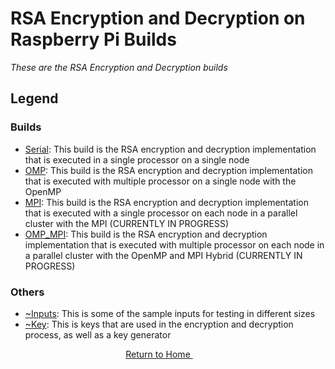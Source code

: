 # RSA Encryption and Decryption on Raspberry Pi Builds
*These are the RSA Encryption and Decryption builds*

## Legend
### Builds
+ [Serial](https://github.com/ReinhartC/Parallel-RSA-on-Raspberry-Pi/tree/master/Builds/Serial "Serial build"):
This build is the RSA encryption and decryption implementation that is executed in a single processor on a single node
+ [OMP](https://github.com/ReinhartC/Parallel-RSA-on-Raspberry-Pi/tree/master/Builds/OMP "OMP build"):
This build is the RSA encryption and decryption implementation that is executed with multiple processor on a single node with the OpenMP
+ [MPI](https://github.com/ReinhartC/Parallel-RSA-on-Raspberry-Pi/tree/master/Builds/MPI "MPI build"):
This build is the RSA encryption and decryption implementation that is executed with a single processor on each node in a parallel cluster with the MPI (CURRENTLY IN PROGRESS)
+ [OMP_MPI](https://github.com/ReinhartC/Parallel-RSA-on-Raspberry-Pi/tree/master/Builds/OMP_MPI "OMP_MPI build"):
This build is the RSA encryption and decryption implementation that is executed with multiple processor on each node in a parallel cluster with the OpenMP and MPI Hybrid (CURRENTLY IN PROGRESS)

### Others
+ [~Inputs](https://github.com/ReinhartC/Parallel-RSA-on-Raspberry-Pi/tree/master/Builds/~Inputs "~Inputs"):
This is some of the sample inputs for testing in different sizes
+ [~Key](https://github.com/ReinhartC/Parallel-RSA-on-Raspberry-Pi/tree/master/Builds/~Key "~Key"):
This is keys that are used in the encryption and decryption process, as well as a key generator

<p align="center">
    <a href="https://github.com/ReinhartC/Parallel-RSA-on-Raspberry-Pi/tree/master">
        Return to Home
    </a>  
</p>